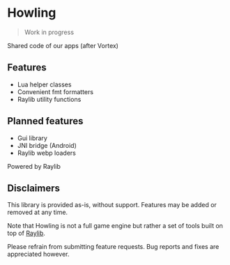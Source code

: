 # Howling

> Work in progress

Shared code of our apps (after Vortex)

## Features
- Lua helper classes
- Convenient fmt formatters
- Raylib utility functions

## Planned features
- Gui library
- JNI bridge (Android)
- Raylib webp loaders

Powered by Raylib

## Disclaimers

This library is provided as-is, without support. Features may be added or removed at any time.

Note that Howling is not a full game engine but rather a set of tools built on top of [Raylib](https://github.com/raysan5/raylib).

Please refrain from submitting feature requests. Bug reports and fixes are appreciated however.
